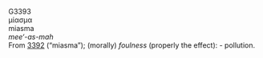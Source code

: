 <body>
  <p>G3393<br>  μίασμα  <br> miasma  <br><i>mee‘-as-mah </i><br>From <a href="g3392.htm">3392</a> (“miasma”); (morally) <i>foulness</i> (properly the effect): - pollution.<br></p>
 </body>
